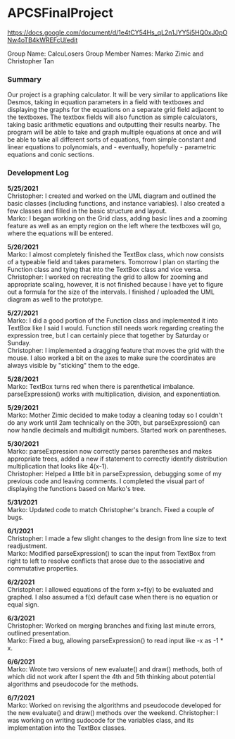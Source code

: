 # APCSFinalProject

https://docs.google.com/document/d/1e4tCY54Hs_qL2n1JYY5i5HQ0xJ0pONw4oTB4kWREFcU/edit

Group Name: CalcuLosers
Group Member Names: Marko Zimic and Christopher Tan

### Summary
Our project is a graphing calculator. It will be very similar to applications like Desmos, taking in equation parameters in a field with textboxes and displaying the graphs for the equations on a separate grid field adjacent to the textboxes. The textbox fields will also function as simple calculators, taking basic arithmetic equations and outputting their results nearby. The program will be able to take and graph multiple equations at once and will be able to take all different sorts of equations, from simple constant and linear equations to polynomials, and - eventually, hopefully - parametric equations and conic sections.

### Development Log
**5/25/2021**\
Christopher: I created and worked on the UML diagram and outlined the basic classes (including functions, and instance variables). I also created a few classes and filled in the basic structure and layout.\
Marko: I began working on the Grid class, adding basic lines and a zooming feature as well as an empty region on the left where the textboxes will go, where the equations will be entered.

**5/26/2021**\
Marko: I almost completely finished the TextBox class, which now consists of a typeable field and takes parameters. Tomorrow I plan on starting the Function class and tying that into the TextBox class and vice versa.\
Christopher: I worked on recreating the grid to allow for zooming and appropriate scaling, however, it is not finished because I have yet to figure out a formula for the size of the intervals. I finished / uploaded the UML diagram as well to the prototype.

**5/27/2021**\
Marko: I did a good portion of the Function class and implemented it into TextBox like I said I would. Function still needs work regarding creating the expression tree, but I can certainly piece that together by Saturday or Sunday.\
Christopher: I implemented a dragging feature that moves the grid with the mouse. I also worked a bit on the axes to make sure the coordinates are always visible by "sticking" them to the edge.

**5/28/2021**\
Marko: TextBox turns red when there is parenthetical imbalance. parseExpression() works with multiplication,
division, and exponentiation.

**5/29/2021**\
Marko: Mother Zimic decided to make today a cleaning today so I couldn't do any work until 2am technically on the 30th, but parseExpression() can now handle decimals and multidigit numbers. Started work on parentheses.

**5/30/2021**\
Marko: parseExpression now correctly parses parentheses and makes appropriate trees, added a new if statement to correctly identify distribution multiplication that looks like 4(x-1).\
Christopher: Helped a little bit in parseExpression, debugging some of my previous code and leaving comments. I completed the visual part of displaying the functions based on Marko's tree.

**5/31/2021**\
Marko: Updated code to match Christopher's branch. Fixed a couple of bugs.

**6/1/2021**\
Christopher: I made a few slight changes to the design from line size to text readjustment.\
Marko: Modified parseExpression() to scan the input from TextBox from right to left to resolve conflicts that arose due to the associative and commutative properties.

**6/2/2021**\
Christopher: I allowed equations of the form x=f(y) to be evaluated and graphed. I also assumed a f(x) default case when there is no equation or equal sign.

**6/3/2021**\
Christopher: Worked on merging branches and fixing last minute errors, outlined presentation.\
Marko: Fixed a bug, allowing parseExpression() to read input like -x as -1 * x.

**6/6/2021**\
Marko: Wrote two versions of new evaluate() and draw() methods, both of which did not work after I spent the 4th and 5th thinking about potential algorithms and pseudocode for the methods.

**6/7/2021**\
Marko: Worked on revising the algorithms and pseudocode developed for the new evaluate() and draw() methods over the weekend.
Christopher: I was working on writing sudocode for the variables class, and its implementation into the TextBox classes.
